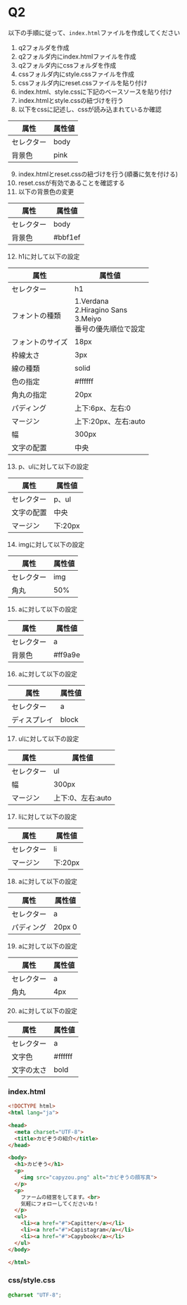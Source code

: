 # Q2
以下の手順に従って、`index.html`ファイルを作成してください

1. q2フォルダを作成
2. q2フォルダ内にindex.htmlファイルを作成
3. q2フォルダ内にcssフォルダを作成
4. cssフォルダ内にstyle.cssファイルを作成
5. cssフォルダ内にreset.cssファイルを貼り付け
6. index.html、style.cssに下記のベースソースを貼り付け
7. index.htmlとstyle.cssの紐づけを行う
8. 以下をcssに記述し、cssが読み込まれているか確認


属性    |属性値
-------|----------
セレクター | body
背景色 | pink

9.  index.htmlとreset.cssの紐づけを行う(順番に気を付ける)
2.  reset.cssが有効であることを確認する
3.  以下の背景色の変更

属性    |属性値
-------|----------
セレクター | body
背景色 | #bbf1ef

12.  h1に対して以下の設定

属性    |属性値
-------|----------
セレクター | h1
フォントの種類 | 1.Verdana<br>2.Hiragino Sans<br>3.Meiyo<br>番号の優先順位で設定
フォントのサイズ | 18px
枠線太さ | 3px
線の種類 | solid
色の指定 | #ffffff
角丸の指定 | 20px
パディング | 上下:6px、左右:0
マージン | 上下:20px、左右:auto
幅 | 300px
文字の配置 | 中央

13. p、ulに対して以下の設定

属性    |属性値
-------|----------
セレクター | p、ul
文字の配置 | 中央
マージン | 下:20px

14. imgに対して以下の設定

属性    |属性値
-------|----------
セレクター | img
角丸 | 50%

15. aに対して以下の設定

属性    |属性値
-------|----------
セレクター | a
背景色 | #ff9a9e

16. aに対して以下の設定

属性    |属性値
-------|----------
セレクター | a
ディスプレイ | block

17. ulに対して以下の設定

属性    |属性値
-------|----------
セレクター | ul
幅 | 300px
マージン | 上下:0、左右:auto

17. liに対して以下の設定

属性    |属性値
-------|----------
セレクター | li
マージン | 下:20px

18. aに対して以下の設定

属性    |属性値
-------|----------
セレクター | a
パディング | 20px 0

19. aに対して以下の設定

属性    |属性値
-------|----------
セレクター | a
角丸 | 4px

20. aに対して以下の設定

属性    |属性値
-------|----------
セレクター | a
文字色 | #ffffff
文字の太さ | bold


### index.html
``` html
<!DOCTYPE html>
<html lang="ja">

<head>
  <meta charset="UTF-8">
  <title>カピぞうの紹介</title>
</head>

<body>
  <h1>カピぞう</h1>
  <p>
    <img src="capyzou.png" alt="カピぞうの顔写真">
  </p>
  <p>
    ファームの経営をしてます。<br>
    気軽にフォローしてくださいね！
  </p>
  <ul>
    <li><a href="#">Capitter</a></li>
    <li><a href="#">Capistagram</a></li>
    <li><a href="#">Capybook</a></li>
  </ul>
</body>

</html>

```

### css/style.css
``` css
@charset "UTF-8";
```
